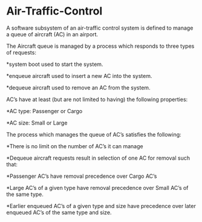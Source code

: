 # Air-Traffic-Control
A software subsystem of an air-traffic control system is defined to manage a queue of aircraft (AC) in an airport. 

The Aircraft queue is managed by a process which responds to three types of requests:

*system boot used to start the system.

*enqueue aircraft used to insert a new AC into the system.

*dequeue aircraft used to remove an AC from the system.

AC’s have at least (but are not limited to having) the following properties:

*AC type: Passenger or Cargo

*AC size: Small or Large

The process which manages the queue of AC’s satisfies the following:

*There is no limit on the number of AC’s it can manage

*Dequeue aircraft requests result in selection of one AC for removal such that:

*Passenger AC’s have removal precedence over Cargo AC’s

*Large AC’s of a given type have removal precedence over Small AC’s of the same type.

*Earlier enqueued AC’s of a given type and size have precedence over later enqueued AC’s of the same type and size.

